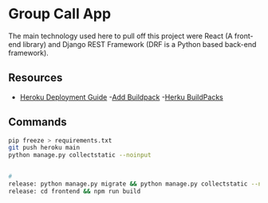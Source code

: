 # Group Call App

The main technology used here to pull off this project were React (A front-end library) and Django REST Framework (DRF is a Python based back-end framework).

## Resources

- [Heroku Deployment Guide](https://realpython.com/django-hosting-on-heroku/)
-[Add Buildpack](https://devcenter.heroku.com/articles/using-multiple-buildpacks-for-an-app)
-[Herku BuildPacks](https://devcenter.heroku.com/articles/buildpacks)


## Commands
```bash
pip freeze > requirements.txt
git push heroku main
python manage.py collectstatic --noinput


# 
release: python manage.py migrate && python manage.py collectstatic --noinput && python manage.py runserver 
release: cd frontend && npm run build

```

